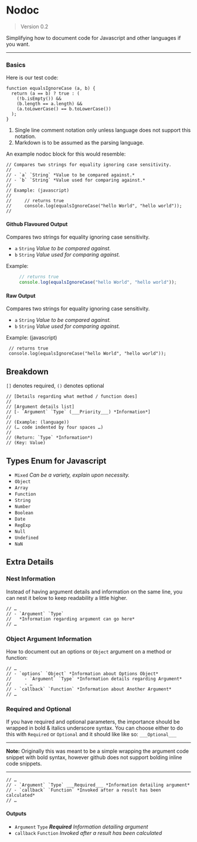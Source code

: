 # Nodoc

> Version 0.2

Simplifying how to document code for Javascript and other languages if you want.

***

### Basics

Here is our test code:

```
function equalsIgnoreCase (a, b) {
  return (a == b) ? true : (
    (!b.isEmpty()) && 
    (b.length == a.length) && 
    (a.toLowerCase() == b.toLowerCase())
  );
}
```

1. Single line comment notation only unless language does not support this notation.
2. Markdown is to be assumed as the parsing language.

An example nodoc block for this would resemble:

```
// Compares two strings for equality ignoring case sensitivity.
//
// - `a` `String` *Value to be compared against.*
// - `b` `String` *Value used for comparing against.*
//
// Example: (javascript)
//
//     // returns true
//     console.log(equalsIgnoreCase("hello World", "hello world"));
//
```

#### Github Flavoured Output

Compares two strings for equality ignoring case sensitivity.

- `a` `String` *Value to be compared against.*
- `b` `String` *Value used for comparing against.*

Example:

```javascript
     // returns true
     console.log(equalsIgnoreCase("hello World", "hello world"));
```

#### Raw Output

Compares two strings for equality ignoring case sensitivity.

- `a` `String` *Value to be compared against.*
- `b` `String` *Value used for comparing against.*

Example: (javascript)

     // returns true
     console.log(equalsIgnoreCase("hello World", "hello world"));
     
## Breakdown

`[]` denotes required, `()` denotes optional

```
// [Details regarding what method / function does]
//
// [Argument details list]
// [- `Argument` `Type` (___Priority___) *Information*]
//
// (Example: (language))
// (… code indented by four spaces …)
//
// (Return: `Type` *Information*)
// (Key: Value)
```


## Types Enum for Javascript

- `Mixed` *Can be a variety, explain upon necessity.*
- `Object`
- `Array`
- `Function`
- `String`
- `Number`
- `Boolean`
- `Date`
- `RegExp`
- `Null`
- `Undefined`
- `NaN`

## Extra Details

### Nest Information

Instead of having argument details and information on the same line, you can nest it below to keep readability a little higher.

```
// …
// - `Argument` `Type`
//   *Information regarding argument can go here*
// …
```

### Object Argument Information

How to document out an options or `Object` argument on a method or function:

```
// …
// - `options` `Object` *Information about Options Object*
//     - `Argument` `Type` *Information details regarding Argument*
//     - …
// - `callback` `Function` *Information about Another Argument*
// …
```

### Required and Optional

If you have required and optional parameters, the importance should be wrapped in bold & italics underscore syntax. You can choose either to do this with `Required` or `Optional` and it should like like so: `___Optional___`

***

**Note:** Originally this was meant to be a simple wrapping the argument code snippet with bold syntax, however github does not support bolding inline code snippets.

***

```
// … 
// - `Argument` `Type` ___Required___ *Information detailing argument*
// - `callback` `Function` *Invoked after a result has been calculated*
// … 
```

#### Outputs

- `Argument` `Type` ___Required___ *Information detailing argument*
- `callback` `Function` *Invoked after a result has been calculated*

